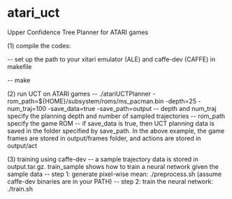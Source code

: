 # atari_uct
Upper Confidence Tree Planner for ATARI games

(1) compile the codes:

-- set up the path to your xitari emulator (ALE) and caffe-dev (CAFFE) in makefile

-- make


(2) run UCT on ATARI games
-- ./atariUCTPlanner -rom_path=${HOME}/subsystem/roms/ms_pacman.bin -depth=25 -num_traj=100 -save_data=true -save_path=output
-- depth and num_traj specify the planning depth and number of sampled trajectories
-- rom_path specify the game ROM
-- if save_data is true, then UCT planning data is saved in the folder specified by save_path. In the above example, the game frames are stored in output/frames folder, and actions are stored in output/act 


(3) training using caffe-dev
-- a sample trajectory data is stored in output.tar.gz. train_sample shows how to train a neural network given the sample data
-- step 1: generate pixel-wise mean: ./preprocess.sh (assume caffe-dev binaries are in your PATH)
-- step 2: train the neural network: ./train.sh 
